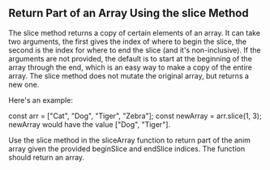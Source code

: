## Return Part of an Array Using the slice Method

The slice method returns a copy of certain elements of an array. It can take two arguments, the first gives the index of where to begin the slice, the second is the index for where to end the slice (and it's non-inclusive). If the arguments are not provided, the default is to start at the beginning of the array through the end, which is an easy way to make a copy of the entire array. The slice method does not mutate the original array, but returns a new one.

Here's an example:

const arr = ["Cat", "Dog", "Tiger", "Zebra"];
const newArray = arr.slice(1, 3);
newArray would have the value ["Dog", "Tiger"].

Use the slice method in the sliceArray function to return part of the anim array given the provided beginSlice and endSlice indices. The function should return an array.